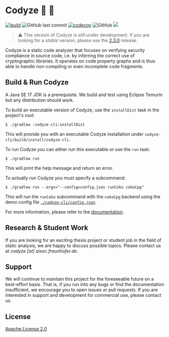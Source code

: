 # Codyze :mag_right: :rocket: 

[![build](https://github.com/Fraunhofer-AISEC/codyze/actions/workflows/build.yml/badge.svg)](https://github.com/Fraunhofer-AISEC/codyze/actions/workflows/build.yml)
![GitHub last commit](https://img.shields.io/github/last-commit/Fraunhofer-AISEC/codyze)
[![codecov](https://codecov.io/gh/Fraunhofer-AISEC/codyze/branch/main/graph/badge.svg)](https://codecov.io/gh/Fraunhofer-AISEC/codyze)
![GitHub](https://img.shields.io/github/license/Fraunhofer-AISEC/codyze)
[![](https://jitpack.io/v/Fraunhofer-AISEC/codyze.svg)](https://jitpack.io/#Fraunhofer-AISEC/codyze)

> :warning: This version of Codyze is still under development.
> If you are looking for a _stable_ version, please use the [2.3.0](https://github.com/Fraunhofer-AISEC/codyze/releases/tag/v2.3.0) release.


Codyze is a static code analyzer that focuses on verifying security compliance in source code, i.e. by inferring the correct use of cryptographic libraries. It operates on code property graphs and is thus able to handle non-compiling or even incomplete code fragments.

## Build & Run Codyze
A Java SE 17 JDK is a prerequisite. We build and test using Eclipse Temurin but any distribution should work.

To build an executable version of Codyze, use the `installDist` task in the project's root:

```shell
$ ./gradlew :codyze-cli:installDist
```
This will provide you with an executable Codyze installation under `codyze-cli/build/install/codyze-cli`.

To run Codyze you can either run this executable or use the `run` task:
```shell
$ ./gradlew run
```
This will print the help message and return an error.

To actually run Codyze you must specify a subcommand:
```shell
$ ./gradlew run --args="--config=config.json runCoko cokoCpg"
```
This will run the `runCoko` subcommand with the `cokoCpg` backend using the demo config file [`./codyze-cli/config.json`](./codyze-cli/config.json).

For more information, please refer to the [documentation](https://www.codyze.io).

## Research & Student Work

If you are looking for an exciting thesis project or student job in the field of static analysis, we are happy to discuss possible topics. Please contact us at _codyze [at] aisec.fraunhofer.de_.

## Support

We will continue to maintain this project for the foreseeable future on a best-effort basis. That is, if you run into any bugs or find the documentation insufficient, we encourage you to open issues or pull requests. If you are interested in support and development for commercial use, please contact us.

## License

[Apache License 2.0](./LICENSE)

